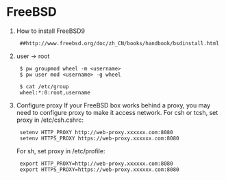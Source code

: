 FreeBSD
==========

1. How to install FreeBSD9

        ##http://www.freebsd.org/doc/zh_CN/books/handbook/bsdinstall.html

2. user -> root

        $ pw groupmod wheel -m <username>
        $ pw user mod <username> -g wheel

        $ cat /etc/group
        wheel:*:0:root,username

3. Configure proxy
   If your FreeBSD box works behind a proxy, you may need to configure proxy to make it access network.
   For csh or tcsh, set proxy in /etc/csh.cshrc:

        setenv HTTP_PROXY http://web-proxy.xxxxxx.com:8080
        setenv HTTPS_PROXY https://web-proxy.xxxxxx.com:8080
        
   For sh, set proxy in /etc/profile:

        export HTTP_PROXY=http://web-proxy.xxxxxx.com:8080
        export HTTPS_PROXY=https://web-proxy.xxxxxx.com:8080

